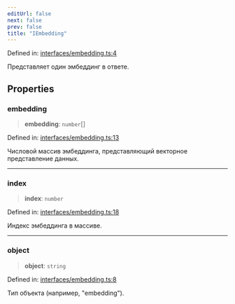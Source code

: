 ```yaml
---
editUrl: false
next: false
prev: false
title: "IEmbedding"
---
```


Defined in: [interfaces/embedding.ts:4](https://github.com/zloishavrin/gigachat-node/blob/97b2ade0b7f31c93519f3b9ad8ca6ad9972792e9/src/interfaces/embedding.ts#L4)

Представляет один эмбеддинг в ответе.

## Properties

### embedding

> **embedding**: `number`[]

Defined in: [interfaces/embedding.ts:13](https://github.com/zloishavrin/gigachat-node/blob/97b2ade0b7f31c93519f3b9ad8ca6ad9972792e9/src/interfaces/embedding.ts#L13)

Числовой массив эмбеддинга, представляющий векторное представление данных.

***

### index

> **index**: `number`

Defined in: [interfaces/embedding.ts:18](https://github.com/zloishavrin/gigachat-node/blob/97b2ade0b7f31c93519f3b9ad8ca6ad9972792e9/src/interfaces/embedding.ts#L18)

Индекс эмбеддинга в массиве.

***

### object

> **object**: `string`

Defined in: [interfaces/embedding.ts:8](https://github.com/zloishavrin/gigachat-node/blob/97b2ade0b7f31c93519f3b9ad8ca6ad9972792e9/src/interfaces/embedding.ts#L8)

Тип объекта (например, "embedding").
